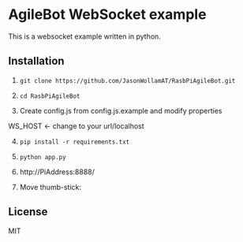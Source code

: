 # AgileBot WebSocket example

This is a websocket example written in python.

## Installation

1. `git clone https://github.com/JasonWollamAT/RasbPiAgileBot.git`

2. `cd RasbPiAgileBot`

3. Create config.js from config.js.example and modify properties

WS_HOST <- change to your url/localhost

4. `pip install -r requirements.txt`

5. `python app.py`

6. http://PiAddress:8888/

7. Move thumb-stick:

## License

MIT
